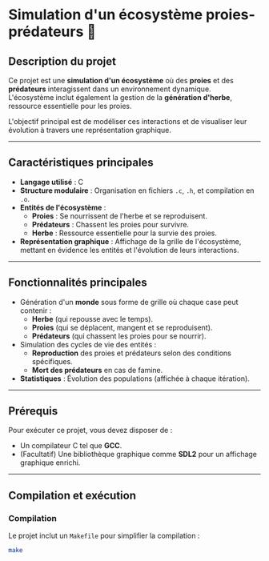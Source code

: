 # Simulation d'un écosystème proies-prédateurs 🐾

## **Description du projet**
Ce projet est une **simulation d'un écosystème** où des **proies** et des **prédateurs** interagissent dans un environnement dynamique.  
L'écosystème inclut également la gestion de la **génération d'herbe**, ressource essentielle pour les proies.  

L'objectif principal est de modéliser ces interactions et de visualiser leur évolution à travers une représentation graphique.

---

## **Caractéristiques principales**
- **Langage utilisé** : C
- **Structure modulaire** : Organisation en fichiers `.c`, `.h`, et compilation en `.o`.
- **Entités de l'écosystème** :
  - **Proies** : Se nourrissent de l'herbe et se reproduisent.
  - **Prédateurs** : Chassent les proies pour survivre.
  - **Herbe** : Ressource essentielle pour la survie des proies.
- **Représentation graphique** : Affichage de la grille de l'écosystème, mettant en évidence les entités et l'évolution de leurs interactions.

---

## **Fonctionnalités principales**
- Génération d'un **monde** sous forme de grille où chaque case peut contenir :
  - **Herbe** (qui repousse avec le temps).
  - **Proies** (qui se déplacent, mangent et se reproduisent).
  - **Prédateurs** (qui chassent les proies pour se nourrir).
- Simulation des cycles de vie des entités :
  - **Reproduction** des proies et prédateurs selon des conditions spécifiques.
  - **Mort des prédateurs** en cas de famine.
- **Statistiques** : Évolution des populations (affichée à chaque itération).

---

## **Prérequis**
Pour exécuter ce projet, vous devez disposer de :
- Un compilateur C tel que **GCC**.
- (Facultatif) Une bibliothèque graphique comme **SDL2** pour un affichage graphique enrichi.

---

## **Compilation et exécution**
### **Compilation**
Le projet inclut un `Makefile` pour simplifier la compilation :  
```bash
make
